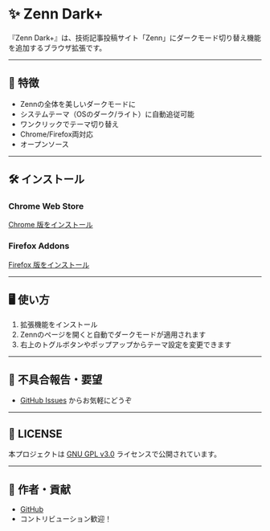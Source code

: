 # ✨ Zenn Dark+

『Zenn Dark+』は、技術記事投稿サイト「Zenn」にダークモード切り替え機能を追加するブラウザ拡張です。

---

## 🌙 特徴
- Zennの全体を美しいダークモードに
- システムテーマ（OSのダーク/ライト）に自動追従可能
- ワンクリックでテーマ切り替え
- Chrome/Firefox両対応
- オープンソース

---

## 🛠️ インストール

### Chrome Web Store
[Chrome 版をインストール](https://chrome.google.com/webstore/detail/placeholder)

### Firefox Addons
[Firefox 版をインストール](https://addons.mozilla.org/firefox/addon/placeholder)

---

## 🖥️ 使い方
1. 拡張機能をインストール
2. Zennのページを開くと自動でダークモードが適用されます
3. 右上のトグルボタンやポップアップからテーマ設定を変更できます

---

## 🐞 不具合報告・要望
- [GitHub Issues](https://github.com/placeholder/issues) からお気軽にどうぞ

---

## 📄 LICENSE
本プロジェクトは [GNU GPL v3.0](https://www.gnu.org/licenses/gpl-3.0.html) ライセンスで公開されています。

---

## 👤 作者・貢献
- [GitHub](https://github.com/RateteDev/zenn-dark-plus)
- コントリビューション歓迎！
